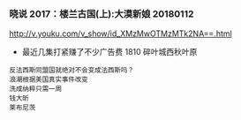 ### 晓说 2017：楼兰古国(上):大漠新娘 20180112
http://v.youku.com/v_show/id_XMzMwOTMzMTk2NA==.html
- 最近几集打紧赚了不少广告费
1810
碎叶城西秋叶原
```
反法西斯同盟国就绝对不会变成法西斯吗？
浪潮根据美国真实事件改变
洗成纳粹只需一周
钱大昕
莱布尼茨
```
